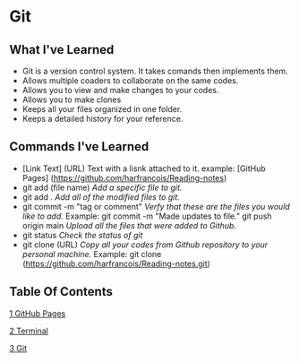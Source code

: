 # Git

## What I've Learned

- Git is a version control system. It takes comands then implements them.
- Allows multiple coaders to collaborate on the same codes.
- Allows you to view and make changes to your codes.
- Allows you to make clones
- Keeps all your files organized in one folder.
- Keeps a detailed history for your reference.

## Commands I've Learned
- [Link Text] (URL) Text with a lisnk attached to it. example: [GitHub Pages] (https://github.com/harfrancois/Reading-notes)
- git add (file name) *Add a specific file to git.*
- git add . *Add all of the modified files to git.*
- git commit -m "tag or comment" *Verfy that these are the files you would like to add.* Example: git commit -m "Made updates to file."
git push origin main *Upload all the files that were added to Github.*
- git status *Check the status of git*
- git clone (URL) *Copy all your codes from Github repository to your personal machine.* Example: git clone (https://github.com/harfrancois/Reading-notes.git)

## Table Of Contents

[1 GitHub Pages](https://github.com/harfrancois/Reading-notes)

[2 Terminal](./termilal.md)

[3 Git](./git.md)